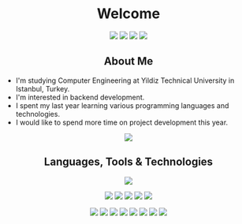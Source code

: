 
<h1 align="center">Welcome</h1>
<p align="center">

<a href="https://www.linkedin.com/in/umut-sevdi/">
<img src="https://img.shields.io/badge/linkedin-%230077B5.svg?&style=for-the-badge&logo=linkedin&logoColor=white"></a>

<a href="https://www.youtube.com/channel/UCy0svvM2HT12ce2OZ85gPhQ">
<img src="https://img.shields.io/badge/youtube-%23FF0000.svg?&style=for-the-badge&logo=youtube&logoColor=white"></a>

<a href="mailto:sevdiumut@protonmail.com">
<img src="https://img.shields.io/badge/Protonmail-%23292536.svg?&style=for-the-badge&logo=protonmail&logoColor=white"></a>

<a href="mailto:sevdiumut@gmail.com">
<img src="https://img.shields.io/badge/Gmail-%234E34A7.svg?&style=for-the-badge&logo=google&logoColor=white"></a>

<h2 align="center">About Me</h2>

- I'm studying Computer Engineering at Yildiz Technical University in Istanbul, Turkey.
- I'm interested in backend development.
- I spent my last year learning various programming languages and technologies.
- I would like to spend more time on project development this year.

<p align="center">
<img src="https://github-readme-stats.vercel.app/api?username=umutsevdi&show_icons=true&count_private=true&theme=tokyonight&include_all_commits=true"></p>


<h2 align="center">Languages, Tools & Technologies</h2>


<p align="center">

<img src="https://github-readme-stats.vercel.app/api/top-langs/?username=umutsevdi&layout=compact&exclude_repo=Lorien&theme=tokyonight&langs_count=10">

<p align="center">
<img src="https://img.shields.io/badge/C--%233?&style=flat-square&logo=c&color=grey">


<img src="https://img.shields.io/badge/Java-Spring-%233?&style=flat-square&logo=java">
<img src="https://img.shields.io/badge/Dart-Flutter-%233?&style=flat-square&logo=flutter&color=blue">
<img src="https://img.shields.io/badge/NodeJS-Express-%233?&style=flat-square&logo=javascript&color=green">
<img src="https://img.shields.io/badge/Godot-GDScript-%233?&style=flat-square&logo=gd&color=darkblue">

<p align="center">
<img src="https://img.icons8.com/material-outlined/30/github.png">
<img src="https://img.icons8.com/color/30/git.png">
<img src="https://img.icons8.com/officexs/30/000000/java-eclipse.png"/>
<img src="https://img.icons8.com/color/30/visual-studio-code-2019.png">
<img src="https://img.icons8.com/color/30/npm.png">
<img src="https://img.icons8.com/color/30/mongodb.png">
<img src="https://img.icons8.com/color/30/docker.png">
<img src="https://img.icons8.com/color/30/000000/powershell.png"/>
